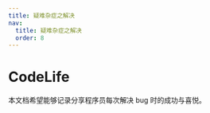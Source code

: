 ```yaml
---
title: 疑难杂症之解决
nav:
  title: 疑难杂症之解决
  order: 8
---
```


# CodeLife

本文档希望能够记录分享程序员每次解决 bug 时的成功与喜悦。
